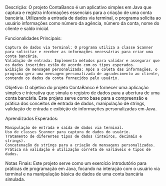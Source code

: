 Descrição:
O projeto ContaBanco é um aplicativo simples em Java que captura e registra informações essenciais para a criação de uma conta bancária. Utilizando a entrada de dados via terminal, o programa solicita ao usuário informações como número da agência, número da conta, nome do cliente e saldo inicial.

Funcionalidades Principais:

    Captura de dados via terminal: O programa utiliza a classe Scanner para solicitar e receber as informações necessárias para criar uma conta bancária.
    Validação de entrada: Implementa métodos para validar e assegurar que os dados inseridos estão de acordo com os tipos esperados.
    Exibição de mensagem personalizada: Após a coleta das informações, o programa gera uma mensagem personalizada de agradecimento ao cliente, contendo os dados da conta fornecidos pelo usuário.

Objetivo:
O objetivo do projeto ContaBanco é fornecer uma aplicação simples e interativa que simula o registro de dados para a abertura de uma conta bancária. Este projeto serve como base para a compreensão e prática dos conceitos de entrada de dados, manipulação de strings, validação de entrada e exibição de informações personalizadas em Java.

Aprendizados Esperados:

    Manipulação de entrada e saída de dados via terminal.
    Uso de classes Scanner para captura de dados do usuário.
    Tratamento de diferentes tipos de dados (inteiros, decimais e strings).
    Concatenação de strings para a criação de mensagens personalizadas.
    Prática na validação e utilização correta de variáveis e tipos de dados.

Notas Finais:
Este projeto serve como um exercício introdutório para práticas de programação em Java, focando na interação com o usuário via terminal e na manipulação básica de dados de uma conta bancária simulada.
